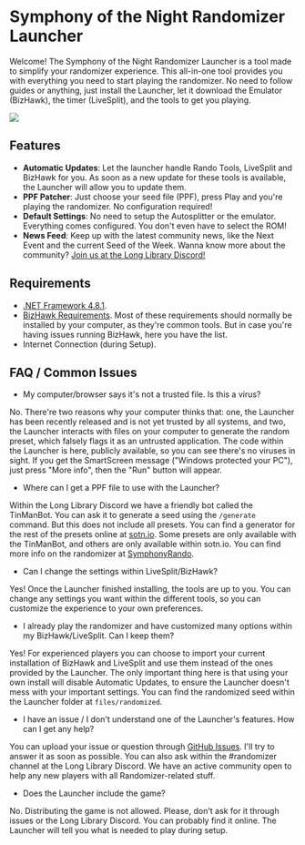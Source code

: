 # Symphony of the Night Randomizer Launcher

Welcome! The Symphony of the Night Randomizer Launcher is a tool made to simplify your randomizer experience. This all-in-one tool provides you with everything you need to start playing the randomizer. No need to follow guides or anything, just install the Launcher, let it download the Emulator (BizHawk), the timer (LiveSplit), and the tools to get you playing.

![](https://i.imgur.com/o8nsnqu.png)

## Features

- **Automatic Updates**: Let the launcher handle Rando Tools, LiveSplit and BizHawk for you. As soon as a new update for these tools is available, the Launcher will allow you to update them.
- **PPF Patcher**: Just choose your seed file (PPF), press Play and you're playing the randomizer. No configuration required!
- **Default Settings**: No need to setup the Autosplitter or the emulator. Everything comes configured. You don't even have to select the ROM!
- **News Feed**: Keep up with the latest community news, like the Next Event and the current Seed of the Week. Wanna know more about the community? [Join us at the Long Library Discord!](https://discord.gg/7c22uzVgFE "Join us at the Long Library Discord!")

## Requirements
- [.NET Framework 4.8.1](https://dotnet.microsoft.com/download/dotnet-framework/net481 ".NET Framework 4.8.1").
- [BizHawk Requirements](https://github.com/TASEmulators/BizHawk-Prereqs/blob/2.4.8_1/dist/info.txt "BizHawk Requirements"). Most of these requirements should normally be installed by your computer, as they're common tools. But in case you're having issues running BizHawk, here you have the list.
- Internet Connection (during Setup).


## FAQ / Common Issues

- My computer/browser says it's not a trusted file. Is this a virus?

No. There're two reasons why your computer thinks that: one, the Launcher has been recently released and is not yet trusted by all systems, and two, the Launcher interacts with files on your computer to generate the random preset, which falsely flags it as an untrusted application. The code within the Launcher is here, publicly available, so you can see there's no viruses in sight. If you get the SmartScreen message ("Windows protected your PC"), just press "More info", then the "Run" button will appear.

- Where can I get a PPF file to use with the Launcher?

Within the Long Library Discord we have a friendly bot called the TinManBot. You can ask it to generate a seed using the `/generate` command. But this does not include all presets. You can find a generator for the rest of the presets online at [sotn.io](https://sotn.io/ "sotn.io"). Some presets are only available with the TinManBot, and others are only available within sotn.io. You can find more info on the randomizer at [SymphonyRando](https://www.symphonyrando.fun/ "SymphonyRando").

- Can I change the settings within LiveSplit/BizHawk?

Yes! Once the Launcher finished installing, the tools are up to you. You can change any settings you want within the different tools, so you can customize the experience to your own preferences.

- I already play the randomizer and have customized many options within my BizHawk/LiveSplit. Can I keep them?

Yes! For experienced players you can choose to import your current installation of BizHawk and LiveSplit and use them instead of the ones provided by the Launcher. The only important thing here is that using your own install will disable Automatic Updates, to ensure the Launcher doesn't mess with your important settings. You can find the randomized seed within the Launcher folder at `files/randomized`.

- I have an issue / I don't understand one of the Launcher's features. How can I get any help?

You can upload your issue or question through [GitHub Issues](https://github.com/LuciaRolon/SotNRandomizerLauncher/issues "GitHub Issues"). I'll try to answer it as soon as possible. You can also ask within the #randomizer channel at the Long Library Discord. We have an active community open to help any new players with all Randomizer-related stuff.

- Does the Launcher include the game?

No. Distributing the game is not allowed. Please, don't ask for it through issues or the Long Library Discord. You can probably find it online. The Launcher will tell you what is needed to play during setup.
